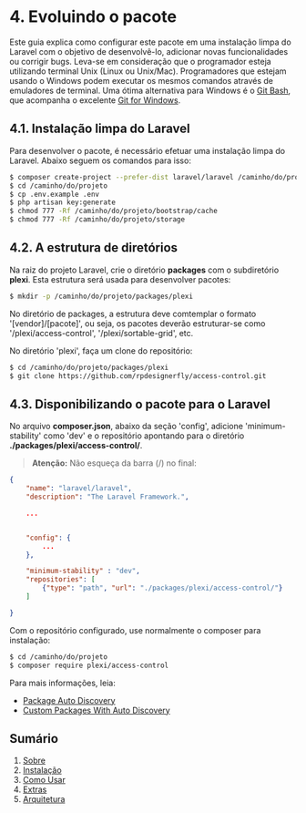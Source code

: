 # 4. Evoluindo o pacote

Este guia explica como configurar este pacote em uma instalação limpa do Laravel com o objetivo de desenvolvê-lo, adicionar novas funcionalidades ou corrigir bugs. Leva-se em consideração que o programador esteja utilizando terminal Unix (Linux ou Unix/Mac). Programadores que estejam usando o Windows podem executar os mesmos comandos através de emuladores de terminal. Uma ótima alternativa para Windows é o [Git Bash](https://gitforwindows.org/), que acompanha o excelente [Git for Windows](https://gitforwindows.org/).

## 4.1. Instalação limpa do Laravel

Para desenvolver o pacote, é necessário efetuar uma instalação limpa do Laravel. Abaixo seguem os comandos para isso:

```bash
$ composer create-project --prefer-dist laravel/laravel /caminho/do/projeto
$ cd /caminho/do/projeto
$ cp .env.example .env
$ php artisan key:generate
$ chmod 777 -Rf /caminho/do/projeto/bootstrap/cache
$ chmod 777 -Rf /caminho/do/projeto/storage
```

## 4.2. A estrutura de diretórios

Na raiz do projeto Laravel, crie o diretório **packages** com o subdiretório **plexi**. Esta estrutura será usada para desenvolver pacotes:

```bash
$ mkdir -p /caminho/do/projeto/packages/plexi
```

No diretório de packages, a estrutura deve comtemplar o formato '[vendor]/[pacote]', ou seja, os pacotes deverão estruturar-se como '/plexi/access-control', '/plexi/sortable-grid', etc.

No diretório 'plexi', faça um clone do repositório:

```bash
$ cd /caminho/do/projeto/packages/plexi
$ git clone https://github.com/rpdesignerfly/access-control.git
```

## 4.3. Disponibilizando o pacote para o Laravel

No arquivo **composer.json**, abaixo da seção 'config', adicione 'minimum-stability' como 'dev' e o repositório apontando para o diretório **./packages/plexi/access-control/**.

> **Atenção:** Não esqueça da barra (/) no final:

```json
{
    "name": "laravel/laravel",
    "description": "The Laravel Framework.",

    ...


    "config": {
        ...
    },

    "minimum-stability" : "dev",
    "repositories": [
        {"type": "path", "url": "./packages/plexi/access-control/"}
    ]

}
```

Com o repositório configurado, use normalmente o composer para instalação:

```bash
$ cd /caminho/do/projeto
$ composer require plexi/access-control
```

Para mais informações, leia:

* [Package Auto Discovery](https://medium.com/@taylorotwell/package-auto-discovery-in-laravel-5-5-ea9e3ab20518)
* [Custom Packages With Auto Discovery](https://medium.com/sureshvel/laravel-5-5-custom-packages-with-autodiscover-the-providers-5772c60d847e)

## Sumário

1. [Sobre](01-About.md)
2. [Instalação](02-Installation.md)
3. [Como Usar](03-Usage.md)
4. [Extras](04-Extras.md)
5. [Arquitetura](docs/05-Architecture.md)
